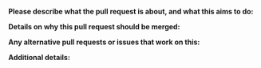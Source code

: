 **Please describe what the pull request is about, and what this aims to do:**

**Details on why this pull request should be merged:**

**Any alternative pull requests or issues that work on this:**

**Additional details:**
